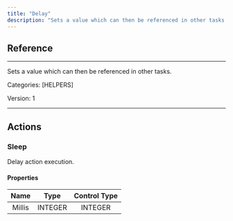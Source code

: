 ```yaml
---
title: "Delay"
description: "Sets a value which can then be referenced in other tasks."
---
```

## Reference
<hr />

Sets a value which can then be referenced in other tasks.

Categories: [HELPERS]

Version: 1

<hr />






## Actions


### Sleep
Delay action execution.

#### Properties

|      Name      |     Type     |     Control Type     |
|:--------------:|:------------:|:--------------------:|
| Millis | INTEGER | INTEGER  |





